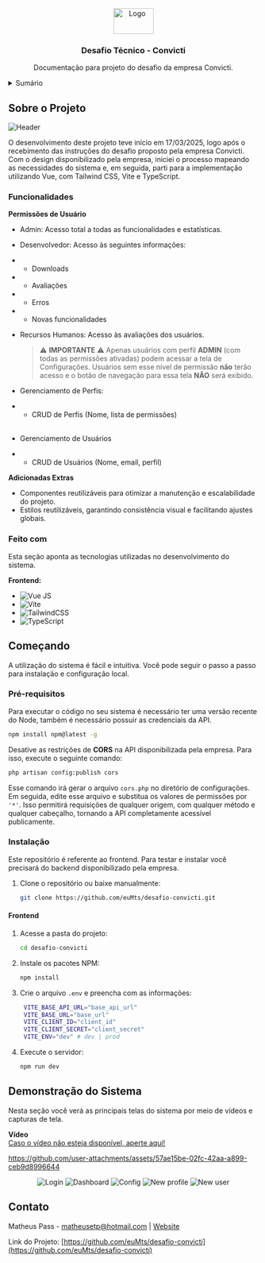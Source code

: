 <div align="center">
  <a href="https://github.com/euMts/desafio-convicti">
    <img src="/assets/app-logo.png" alt="Logo" width="81" height="52">
  </a>

  <h3 align="center">Desafio Técnico - Convicti</h3>

  <p align="center">
    Documentação para projeto do desafio da empresa Convicti.
  </p>
</div>

<details>
  <summary>Sumário</summary>
  <ol>
    <li>
      <a href="#sobre-o-projeto">Sobre o Projeto</a>
      <ul>
        <li><a href="#funcionalidades">Funcionalidades</a></li>
        <li><a href="#feito-com">Tecnologias Utilizadas</a></li>
      </ul>
    </li>
    <li>
      <a href="#comecando">Começando</a>
      <ul>
        <li><a href="#pre-requisitos">Pré-requisitos</a></li>
        <li><a href="#instalacao">Instalação</a></li>
      </ul>
    </li>
    <li><a href="#demonstracao">Demonstração do Sistema</a></li>
    <li><a href="#contato">Contato</a></li>
  </ol>
</details>

## Sobre o Projeto

<div id="sobre-o-projeto"></div>

![Header](/assets/dashboard-preview.jpg)

O desenvolvimento deste projeto teve início em 17/03/2025, logo após o recebimento das instruções do desafio proposto pela empresa Convicti. Com o design disponibilizado pela empresa, iniciei o processo mapeando as necessidades do sistema e, em seguida, parti para a implementação utilizando Vue, com Tailwind CSS, Vite e TypeScript.

<div id="funcionalidades"></div>

### Funcionalidades

**Permissões de Usuário**

- Admin: Acesso total a todas as funcionalidades e estatísticas.
- Desenvolvedor: Acesso às seguintes informações:
- - Downloads
- - Avaliações
- - Erros
- - Novas funcionalidades
- Recursos Humanos: Acesso às avaliações dos usuários.<br>

  > ⚠️ **IMPORTANTE** ⚠️
  > Apenas usuários com perfil **ADMIN** (com todas as permissões ativadas) podem acessar a tela de Configurações. Usuários sem esse nível de permissão **não** terão acesso e o botão de navegação para essa tela **NÃO** será exibido.
  > <br>

- Gerenciamento de Perfis:
- - CRUD de Perfis (Nome, lista de permissões)<br><br>

- Gerenciamento de Usuários
- - CRUD de Usuários (Nome, email, perfil)

**Adicionadas Extras**

- Componentes reutilizáveis para otimizar a manutenção e escalabilidade do projeto.
- Estilos reutilizáveis, garantindo consistência visual e facilitando ajustes globais.

<div id="feito-com"></div>

### Feito com

Esta seção aponta as tecnologias utilizadas no desenvolvimento do sistema.

**Frontend:**

- ![Vue JS](https://img.shields.io/badge/Vue.js-35495E?style=for-the-badge&logo=vuedotjs&logoColor=4FC08D)
- ![Vite](https://img.shields.io/badge/Vite-646CFF?style=for-the-badge&logo=Vite&logoColor=white)
- ![TailwindCSS](https://img.shields.io/badge/tailwindcss-%2338B2AC.svg?style=for-the-badge&logo=tailwind-css&logoColor=white)
- ![TypeScript](https://img.shields.io/badge/typescript-%23007ACC.svg?style=for-the-badge&logo=typescript&logoColor=white)

<div id="comecando"></div>

## Começando

A utilização do sistema é fácil e intuitiva. Você pode seguir o passo a passo para instalação e configuração local.

<div id="pre-requisitos"></div>

### Pré-requisitos

Para executar o código no seu sistema é necessário ter uma versão recente do Node, também é necessário possuir as credenciais da API.

```sh
npm install npm@latest -g
```

Desative as restrições de **CORS** na API disponibilizada pela empresa. Para isso, execute o seguinte comando:

```sh
php artisan config:publish cors
```

Esse comando irá gerar o arquivo `cors.php` no diretório de configurações. Em seguida, edite esse arquivo e substitua os valores de permissões por `'*'`. Isso permitirá requisições de qualquer origem, com qualquer método e qualquer cabeçalho, tornando a API completamente acessível publicamente.

<div id="instalacao"></div>

### Instalação

Este repositório é referente ao frontend. Para testar e instalar você precisará do backend disponibilizado pela empresa.

1. Clone o repositório ou baixe manualmente:
   ```sh
   git clone https://github.com/euMts/desafio-convicti.git
   ```

#### Frontend

1. Acesse a pasta do projeto:

   ```sh
   cd desafio-convicti
   ```

2. Instale os pacotes NPM:

   ```sh
   npm install
   ```

3. Crie o arquivo `.env` e preencha com as informações:

   ```sh
    VITE_BASE_API_URL="base_api_url"
    VITE_BASE_URL="base_url"
    VITE_CLIENT_ID="client_id"
    VITE_CLIENT_SECRET="client_secret"
    VITE_ENV="dev" # dev | prod
   ```

4. Execute o servidor:

   ```bash
   npm run dev
   ```

<!-- USAGE EXAMPLES -->

<div id="demonstracao"></div>

## Demonstração do Sistema

Nesta seção você verá as principais telas do sistema por meio de vídeos e capturas de tela.

**Vídeo**<br>
<a href="https://www.youtube.com/watch?v=C4O8dzr4POk" target="_blank" rel="noopener noreferrer">
Caso o vídeo não esteja disponível, aperte aqui!
</a>

https://github.com/user-attachments/assets/57ae15be-02fc-42aa-a899-ceb9d8996644

<div align="center">

![Login](/assets/login-preview.jpg)
![Dashboard](/assets/dashboard-preview.jpg)
![Config](/assets/config-preview.jpg)
![New profile](/assets/new-profile-preview.jpg)
![New user](/assets/new-user-preview.jpg)

</div>

<div id="contato"></div>

## Contato

Matheus Pass - [matheusetp@hotmail.com](mailto:matheusetp@hotmail.com) | [Website](https://matheuspass.dev)

Link do Projeto: [https://github.com/euMts/desafio-convicti](https://github.com/euMts/desafio-convicti)
